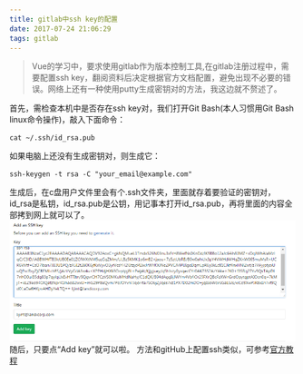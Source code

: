 ```yaml
---
title: gitlab中ssh key的配置
date: 2017-07-24 21:06:29
tags: gitlab
---
```


>Vue的学习中，要求使用gitlab作为版本控制工具,在gitlab注册过程中，需要配置ssh key，翻阅资料后决定根据官方文档配置，避免出现不必要的错误。网络上还有一种使用putty生成密钥对的方法，我这边就不赘述了。

首先，需检查本机中是否存在ssh key对，我们打开Git Bash(本人习惯用Git Bash linux命令操作)，敲入下面命令：

```shell
cat ~/.ssh/id_rsa.pub
```
如果电脑上还没有生成密钥对，则生成它：

```shell
ssh-keygen -t rsa -C "your_email@example.com"
```

生成后，在c盘用户文件里会有个.ssh文件夹，里面就存着要验证的密钥对，id_rsa是私钥，id_rsa.pub是公钥，用记事本打开id_rsa.pub，再将里面的内容全部拷到网上就可以了。
![](gitlab中ssh-key的配置/gitlab_1.png)
随后，只要点“Add key”就可以啦。
方法和gitHub上配置ssh类似，可参考[官方教程](https://help.github.com/articles/connecting-to-github-with-ssh/)


